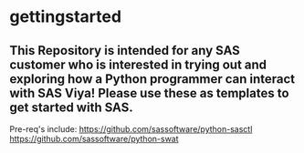 # gettingstarted

## This Repository is intended for any SAS customer who is interested in trying out and exploring how a Python programmer can interact with SAS Viya! Please use these as templates to get started with SAS.

Pre-req's include: 
  https://github.com/sassoftware/python-sasctl 
  https://github.com/sassoftware/python-swat

